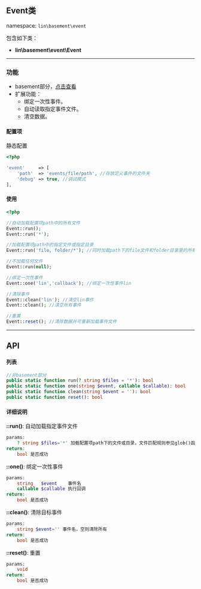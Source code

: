 Event类
----
namespace: `lin\basement\event`

包含如下类：

* **lin\basement\event\Event**

---

### 功能

* basement部分，[点击查看](../../docs_basement/Event.md)
* 扩展功能：
    * 绑定一次性事件。
    * 自动读取指定事件文件。
    * 清空数据。


#### 配置项

静态配置

~~~php
<?php

'event'     => [
    'path'  => 'events/file/path', //存放定义事件的文件夹
    'debug' => true, //调试模式
],
~~~

#### 使用

~~~php
<?php

//自动加载配置项path中的所有文件
Event::run();
Event::run('*');

//加载配置项path中的指定文件或指定目录
Event::run('file, folder/*'); //同时加载path下的file文件和folder目录里的所有文件

//不加载任何文件
Event::run(null);

//绑定一次性事件
Event::one('lin','callback'); //绑定一次性事件lin

//清除事件
Event::clean('lin'); //清空lin事件
Event::clean(); //清空所有事件

//重置
Event::reset(); //清除数据并可重新加载事件文件
~~~


---


## API

#### 列表
~~~php
//非basement部分
public static function run(? string $files = '*'): bool
public static function one(string $event, callable $callable): bool
public static function clean(string $event = ''): bool
public static function reset(): bool
~~~

#### 详细说明

**::run()**: 自动加载指定事件文件
```php
params:
    ? string $files='*' 加载配置项path下的文件或目录，文件匹配规则参见glob()函数$pattern参数说明，加载多个使用 “,” 分割，null则不加载。
return:
    bool 是否成功
```

**::one()**: 绑定一次性事件
```php
params:
    string   $event    事件名
    callable $callable 执行回调
return:
    bool 是否成功
```

**::clean()**: 清除目标事件
```php
params:
    string $event='' 事件名，空则清除所有
return:
    bool 是否成功
```

**::reset()**: 重置
```php
params:
    void
return:
    bool 是否成功
```
